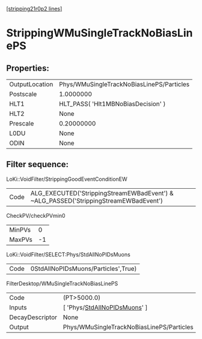 [[stripping21r0p2 lines]](./stripping21r0p2-index)

# StrippingWMuSingleTrackNoBiasLinePS

## Properties:

|                |                                           |
|----------------|-------------------------------------------|
| OutputLocation | Phys/WMuSingleTrackNoBiasLinePS/Particles |
| Postscale      | 1.0000000                                 |
| HLT1           | HLT_PASS( 'Hlt1MBNoBiasDecision' )        |
| HLT2           | None                                      |
| Prescale       | 0.20000000                                |
| L0DU           | None                                      |
| ODIN           | None                                      |

## Filter sequence:

LoKi::VoidFilter/StrippingGoodEventConditionEW

|      |                                                                                      |
|------|--------------------------------------------------------------------------------------|
| Code | ALG_EXECUTED('StrippingStreamEWBadEvent') & ~ALG_PASSED('StrippingStreamEWBadEvent') |

CheckPV/checkPVmin0

|        |     |
|--------|-----|
| MinPVs | 0   |
| MaxPVs | -1  |

LoKi::VoidFilter/SELECT:Phys/StdAllNoPIDsMuons

|      |                                     |
|------|-------------------------------------|
| Code | 0StdAllNoPIDsMuons/Particles',True) |

FilterDesktop/WMuSingleTrackNoBiasLinePS

|                 |                                                                                       |
|-----------------|---------------------------------------------------------------------------------------|
| Code            | (PT\>5000.0)                                                                          |
| Inputs          | [ 'Phys/[StdAllNoPIDsMuons](./stripping21r0p2-commonparticles-stdallnopidsmuons)' ] |
| DecayDescriptor | None                                                                                  |
| Output          | Phys/WMuSingleTrackNoBiasLinePS/Particles                                             |
